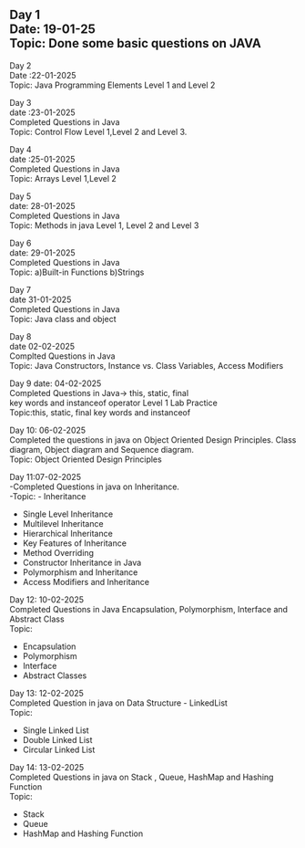 Day 1  
Date: 19-01-25  
Topic: Done some basic questions on JAVA  
-----------------------------------------------------------------------------
Day 2  
Date :22-01-2025  
Topic: Java Programming Elements Level 1 and Level 2  

Day 3  
date :23-01-2025  
Completed Questions in Java  
Topic: Control Flow Level 1,Level 2 and Level 3.  

Day 4  
date :25-01-2025  
Completed Questions in Java  
Topic: Arrays Level 1,Level 2  

Day 5  
date: 28-01-2025  
Completed Questions in Java  
Topic: Methods in java Level 1, Level 2 and Level 3  

Day 6  
date: 29-01-2025  
Completed Questions in Java  
Topic: a)Built-in Functions b)Strings  

Day 7  
date 31-01-2025  
Completed Questions in Java  
Topic: Java class and object  

Day 8  
date 02-02-2025  
Complted Questions in Java  
Topic: Java Constructors, Instance vs. Class Variables, Access Modifiers  

Day 9 date: 04-02-2025   
Completed Questions in Java-> this, static, final   
key words and instanceof operator Level 1 Lab Practice  
Topic:this, static, final key words and instanceof  

Day 10: 06-02-2025  
Completed the questions in java on Object Oriented Design Principles. Class diagram, Object diagram and Sequence diagram.  
Topic: Object Oriented Design Principles  

Day 11:07-02-2025  
-Completed Questions in java on Inheritance.  
-Topic: - Inheritance
- Single Level Inheritance
- Multilevel Inheritance
- Hierarchical Inheritance
- Key Features of Inheritance
- Method Overriding
- Constructor Inheritance in Java
- Polymorphism and Inheritance
- Access Modifiers and Inheritance

Day 12: 10-02-2025  
Completed Questions in Java Encapsulation, Polymorphism, Interface and Abstract Class  
Topic:  
- Encapsulation
- Polymorphism 
- Interface
- Abstract Classes

Day 13: 12-02-2025  
Completed Question in java on Data Structure - LinkedList  
Topic:  
- Single Linked List
- Double Linked List
- Circular Linked List

Day 14: 13-02-2025  
Completed Questions in java on Stack , Queue, HashMap and Hashing Function  
Topic:  
- Stack
- Queue
- HashMap and Hashing Function  
